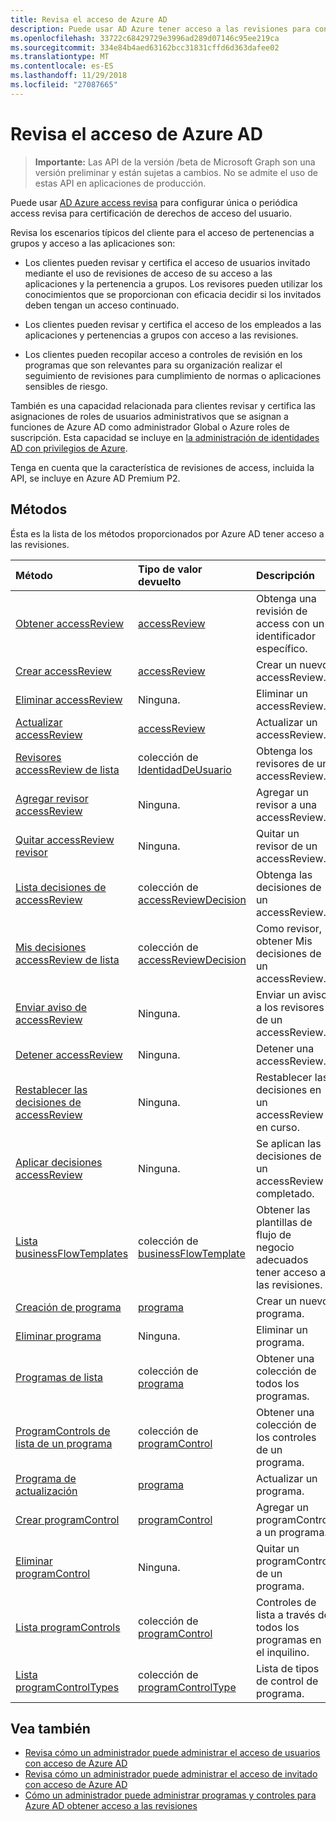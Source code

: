 ```yaml
---
title: Revisa el acceso de Azure AD
description: Puede usar AD Azure tener acceso a las revisiones para configurar revisiones de acceso única o recurrente para la certificación de derechos de acceso del usuario.
ms.openlocfilehash: 33722c68429729e3996ad289d07146c95ee219ca
ms.sourcegitcommit: 334e84b4aed63162bcc31831cffd6d363dafee02
ms.translationtype: MT
ms.contentlocale: es-ES
ms.lasthandoff: 11/29/2018
ms.locfileid: "27087665"
---
```

# <a name="azure-ad-access-reviews"></a>Revisa el acceso de Azure AD

> **Importante:** Las API de la versión /beta de Microsoft Graph son una versión preliminar y están sujetas a cambios. No se admite el uso de estas API en aplicaciones de producción.

Puede usar [AD Azure access revisa](https://docs.microsoft.com/en-us/azure/active-directory/active-directory-azure-ad-controls-access-reviews-overview) para configurar única o periódica access revisa para certificación de derechos de acceso del usuario.

Revisa los escenarios típicos del cliente para el acceso de pertenencias a grupos y acceso a las aplicaciones son:
   
- Los clientes pueden revisar y certifica el acceso de usuarios invitado mediante el uso de revisiones de acceso de su acceso a las aplicaciones y la pertenencia a grupos. Los revisores pueden utilizar los conocimientos que se proporcionan con eficacia decidir si los invitados deben tengan un acceso continuado.
      
- Los clientes pueden revisar y certifica el acceso de los empleados a las aplicaciones y pertenencias a grupos con acceso a las revisiones.
   
- Los clientes pueden recopilar acceso a controles de revisión en los programas que son relevantes para su organización realizar el seguimiento de revisiones para cumplimiento de normas o aplicaciones sensibles de riesgo.

También es una capacidad relacionada para clientes revisar y certifica las asignaciones de roles de usuarios administrativos que se asignan a funciones de Azure AD como administrador Global o Azure roles de suscripción.  Esta capacidad se incluye en [la administración de identidades AD con privilegios de Azure](privilegedidentitymanagement-root.md).

Tenga en cuenta que la característica de revisiones de access, incluida la API, se incluye en Azure AD Premium P2. 

## <a name="methods"></a>Métodos

Ésta es la lista de los métodos proporcionados por Azure AD tener acceso a las revisiones.  

| Método           | Tipo de valor devuelto    |Descripción|
|:---------------|:--------|:----------|
|[Obtener accessReview](../api/accessreview-get.md) |   [accessReview](accessreview.md) |   Obtenga una revisión de access con un identificador específico. |
|[Crear accessReview](../api/accessreview-create.md) | [accessReview](accessreview.md) |   Crear un nuevo accessReview. |
|[Eliminar accessReview](../api/accessreview-delete.md) | Ninguna.   | Eliminar un accessReview. |
|[Actualizar accessReview](../api/accessreview-update.md) | [accessReview](accessreview.md) | Actualizar un accessReview. |
|[Revisores accessReview de lista](../api/accessreview-listreviewers.md) |      colección de [IdentidadDeUsuario](useridentity.md)| Obtenga los revisores de un accessReview. |
|[Agregar revisor accessReview](../api/accessreview-addreviewer.md) |      Ninguna.   |   Agregar un revisor a una accessReview. |
|[Quitar accessReview revisor](../api/accessreview-removereviewer.md) | Ninguna.  |   Quitar un revisor de un accessReview. |
|[Lista decisiones de accessReview](../api/accessreview-listdecisions.md) |      colección de [accessReviewDecision](accessreviewdecision.md)| Obtenga las decisiones de un accessReview.|
|[Mis decisiones accessReview de lista](../api/accessreview-listmydecisions.md) |     colección de [accessReviewDecision](accessreviewdecision.md)| Como revisor, obtener Mis decisiones de un accessReview.|
|[Enviar aviso de accessReview](../api/accessreview-sendreminder.md) |        Ninguna.   |   Enviar un aviso a los revisores de un accessReview. |
|[Detener accessReview](../api/accessreview-stop.md) |     Ninguna.   |   Detener una accessReview. |
|[Restablecer las decisiones de accessReview](../api/accessreview-reset.md) |     Ninguna.   |   Restablecer las decisiones en un accessReview en curso.|
|[Aplicar decisiones accessReview](../api/accessreview-apply.md) |     Ninguna.   |   Se aplican las decisiones de un accessReview completado.|
|[Lista businessFlowTemplates](../api/businessflowtemplate-list.md) | colección de [businessFlowTemplate](businessflowtemplate.md)| Obtener las plantillas de flujo de negocio adecuados tener acceso a las revisiones.|
|[Creación de programa](../api/program-create.md) |   [programa](program.md)   |   Crear un nuevo programa.|
|[Eliminar programa](../api/program-delete.md) |   Ninguna.   |   Eliminar un programa.|
|[Programas de lista](../api/program-list.md) |  colección de [programa](program.md)|   Obtener una colección de todos los programas.|
|[ProgramControls de lista de un programa](../api/program-listcontrols.md) |      colección de [programControl](programcontrol.md)| Obtener una colección de los controles de un programa.|
|[Programa de actualización](../api/program-update.md) |   [programa](program.md)|  Actualizar un programa.|
|[Crear programControl](../api/programcontrol-create.md) |     [programControl](programcontrol.md) |   Agregar un programControl a un programa.|
|[Eliminar programControl](../api/programcontrol-delete.md) |     Ninguna.   |   Quitar un programControl de un programa.|
|[Lista programControls](../api/programcontrol-list.md) | colección de [programControl](programcontrol.md)| Controles de lista a través de todos los programas en el inquilino.|
|[Lista programControlTypes](../api/programcontroltype-list.md) | colección de [programControlType](programcontroltype.md)| Lista de tipos de control de programa. |


## <a name="see-also"></a>Vea también

- [Revisa cómo un administrador puede administrar el acceso de usuarios con acceso de Azure AD](https://docs.microsoft.com/en-us/azure/active-directory/active-directory-azure-ad-controls-manage-user-access-with-access-reviews)
- [Revisa cómo un administrador puede administrar el acceso de invitado con acceso de Azure AD](https://docs.microsoft.com/en-us/azure/active-directory/active-directory-azure-ad-controls-manage-guest-access-with-access-reviews)
- [Cómo un administrador puede administrar programas y controles para Azure AD obtener acceso a las revisiones](https://docs.microsoft.com/en-us/azure/active-directory/active-directory-azure-ad-controls-manage-programs-controls)


<!-- {
  "type": "#page.annotation",
  "description": "Service root",
  "keywords": "",
  "section": "documentation",
  "tocPath": ""
}-->
